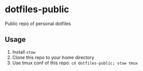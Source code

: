 # dotfiles-public
Public repo of personal dotfiles

## Usage
1. Install `stow`
2. Clone this repo to your home directory
3. Use tmux conf of this repo: `cd dotfiles-public; stow tmux`
